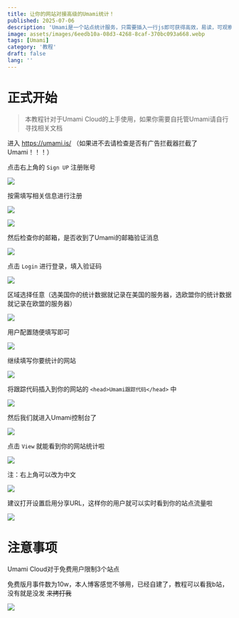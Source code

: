 ```yaml
---
title: 让你的网站对接高级的Umami统计！
published: 2025-07-06
description: 'Umami是一个站点统计服务，只需要插入一行js即可获得高效，易读，可观察性的站点统计！'
image: assets/images/6eedb10a-08d3-4268-8caf-370bc093a668.webp
tags: [Umami]
category: '教程'
draft: false 
lang: ''
---
```


# 正式开始

> 本教程针对于Umami Cloud的上手使用，如果你需要自托管Umami请自行寻找相关文档

进入 https://umami.is/ （如果进不去请检查是否有广告拦截器拦截了Umami！！！）

点击右上角的 `Sign UP` 注册账号

![](assets/images/3486d3c9-ab00-46d2-b8bf-4916fe8045bf.webp)

按需填写相关信息进行注册

![](assets/images/adcb3e73-bd1d-4c6d-9ad2-c6ba2b17441d.webp)

![](assets/images/f6ff9d8a-e281-4f36-a917-686264479a5d.webp)

然后检查你的邮箱，是否收到了Umami的邮箱验证消息

![](assets/images/50877413-0dcf-4229-b388-dc0ae4634414.webp)

点击 `Login` 进行登录，填入验证码

![](assets/images/29321cee-f0a7-4d3b-9d1b-b507d34d3958.webp)

区域选择任意（选美国你的统计数据就记录在美国的服务器，选欧盟你的统计数据就记录在欧盟的服务器）

![](assets/images/e7d5daaa-032a-4587-bd68-3d4194e88555.webp)

用户配置随便填写即可

![](assets/images/b22a2c6b-43a0-4da8-b7f7-25b58f9118e7.webp)

继续填写你要统计的网站

![](assets/images/bf3b74be-26d7-4618-8b22-72cab03ec22f.webp)

将跟踪代码插入到你的网站的 `<head>Umami跟踪代码</head>` 中

![](assets/images/e58f4825-573c-4faf-8619-79c5eb194abe.webp)

然后我们就进入Umami控制台了

![](assets/images/6318e324-5a2a-47c8-8ab9-982131f2eb5b.webp)

点击 `View` 就能看到你的网站统计啦

![](assets/images/8ab369ca-767e-4783-a38f-35f8ae59c654.webp)

注：右上角可以改为中文

![](assets/images/9f32167c-d522-41a2-805b-202a97e91dfe.webp)

建议打开设置启用分享URL，这样你的用户就可以实时看到你的站点流量啦

![](assets/images/21681684-8a26-4d15-8d3e-c51183febaf0.webp)

# 注意事项

Umami Cloud对于免费用户限制3个站点

免费版月事件数为10w，本人博客感觉不够用，已经自建了，教程可以看我b站，没有就是没发 ~~来拷打我~~

![](assets/images/d574dbd5-f095-469a-9db6-da7fdfdc08c2.webp)

